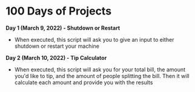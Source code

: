 # 100 Days of Projects

**Day 1 (March 9, 2022) - Shutdown or Restart**
 * When executed, this script will ask you to give an input to either shutdown or restart your machine

**Day 2 (March 10, 2022) - Tip Calculator**
 * When executed, this script will ask you for your total bill, the amount you'd like to tip, and the amount of people splitting the bill. Then it will calculate each amount and provide you with the results

  
  
  
